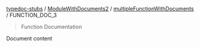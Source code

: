 [typedoc-stubs](README.md) / [ModuleWithDocuments2](ModuleWithDocuments2.md) / [multipleFunctionWithDocuments](ModuleWithDocuments2.md#multiplefunctionwithdocuments) / FUNCTION\_DOC\_3

> Function Documentation

Document content
